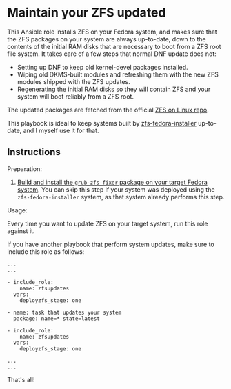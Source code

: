 # Maintain your ZFS updated

This Ansible role installs ZFS on your Fedora system, and makes sure that
the ZFS packages on your system are always up-to-date, down to the contents
of the initial RAM disks that are necessary to boot from a ZFS root file
system.  It takes care of a few steps that normal DNF update does not:

* Setting up DNF to keep old kernel-devel packages installed.
* Wiping old DKMS-built modules and refreshing them with the new
  ZFS modules shipped with the ZFS updates.
* Regenerating the initial RAM disks so they will contain ZFS and your
  system will boot reliably from a ZFS root.

The updated packages are fetched from the official
[ZFS on Linux repo](https://github.com/zfsonlinux/zfs/wiki/Fedora).

This playbook is ideal to keep systems built by
[zfs-fedora-installer](https://github.com/Rudd-O/zfs-fedora-installer)
up-to-date, and I myself use it for that.

## Instructions

Preparation:

1. [Build and install the `grub-zfs-fixer` package on your target Fedora system](https://github.com/Rudd-O/zfs-fedora-installer/tree/master/grub-zfs-fixer).  You can skip this step if your system was deployed using the `zfs-fedora-installer` system, as that system already performs this step.

Usage:

Every time you want to update ZFS on your target system, run this role against it.

If you have another playbook that perform system updates, make sure to include this role as follows:

```
...
...

- include_role:
    name: zfsupdates
  vars:
    deployzfs_stage: one

- name: task that updates your system
  package: name=* state=latest

- include_role:
    name: zfsupdates
  vars:
    deployzfs_stage: one

...
...
```

That's all!
